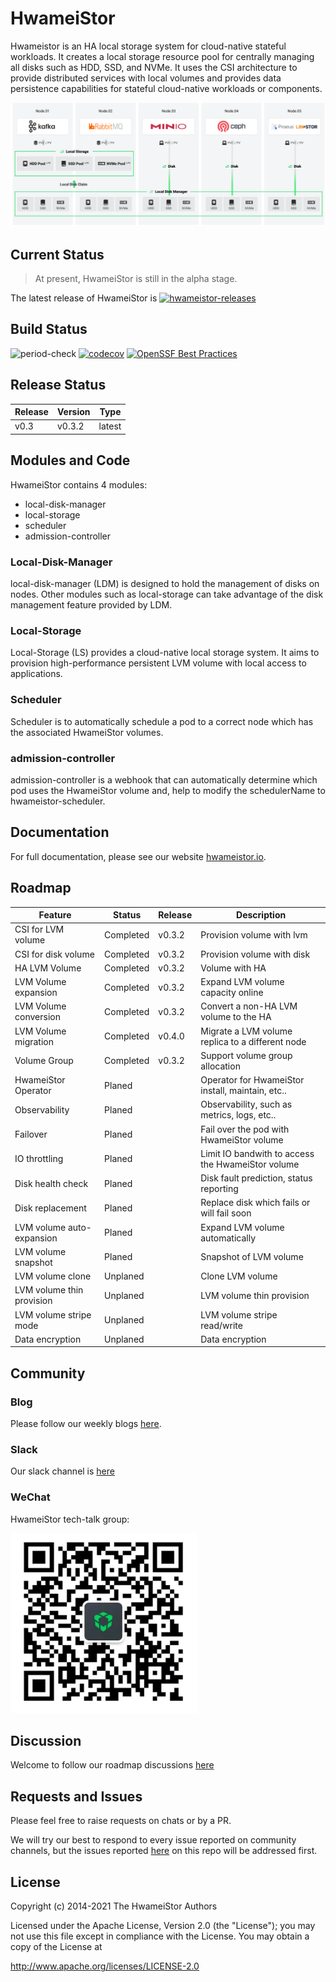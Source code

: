 # HwameiStor

Hwameistor is an HA local storage system for cloud-native stateful workloads. It creates a local storage resource pool for centrally managing all disks such as HDD, SSD, and NVMe. It uses the CSI architecture to provide distributed services with local volumes and provides data persistence capabilities for stateful cloud-native workloads or components.

![System architecture](docs/docs/img/architecture.png)

## Current Status
>At present, HwameiStor is still in the alpha stage.

The latest release of HwameiStor is [![hwameistor-releases](https://img.shields.io/github/v/release/hwameistor/hwameistor.svg?include_prereleases)](https://github.com/hwameistor/hwameistor/releases)

## Build Status
![period-check](https://github.com/hwameistor/hwameistor/actions/workflows/period-check.yml/badge.svg) [![codecov](https://codecov.io/gh/hwameistor/hwameistor/branch/main/graph/badge.svg?token=AWRUI46FEX)](https://codecov.io/gh/hwameistor/hwameistor) [![OpenSSF Best Practices](https://bestpractices.coreinfrastructure.org/projects/5685/badge)](https://bestpractices.coreinfrastructure.org/projects/5685)

## Release Status
| Release  | Version | Type   |
|----------|---------|--------|
| v0.3     | v0.3.2  | latest |

## Modules and Code

HwameiStor contains 4 modules:
* local-disk-manager
* local-storage
* scheduler
* admission-controller

### Local-Disk-Manager
local-disk-manager (LDM) is designed to hold the management of disks on nodes.
Other modules such as local-storage can take advantage of the disk management feature provided by LDM.

### Local-Storage
Local-Storage (LS) provides a cloud-native local storage system. It aims to provision high-performance persistent LVM volume with local access to applications.

### Scheduler
Scheduler is to automatically schedule a pod to a correct node which has the associated HwameiStor volumes.

### admission-controller
admission-controller is a webhook that can automatically determine which pod uses the HwameiStor volume and, help to modify the schedulerName to hwameistor-scheduler.

## Documentation

For full documentation, please see our website [hwameistor.io](https://hwameistor.io/docs/intro).

## Roadmap
| Feature                                  	| Status    	| Release 	|  Description                                     	|
|------------------------------------------	|-----------	|---------	|--------------------------------------------------	|
| CSI for LVM volume                       	| Completed 	| v0.3.2  	| Provision volume with lvm                        	|
| CSI for disk volume                      	| Completed 	| v0.3.2  	| Provision volume with disk                       	|
| HA LVM Volume                            	| Completed 	| v0.3.2  	| Volume with HA                                   	|
| LVM Volume expansion                  	| Completed 	| v0.3.2  	| Expand LVM volume capacity online                	|
| LVM Volume conversion                    	| Completed 	| v0.3.2  	| Convert a non-HA LVM volume to the HA            	|
| LVM Volume migration                     	| Completed 	| v0.4.0  	| Migrate a LVM volume replica to a different node 	|
| Volume Group                             	| Completed 	| v0.3.2  	| Support volume group allocation                  	|
| HwameiStor Operator                      	| Planed    	|         	| Operator for HwameiStor install, maintain, etc..  |
| Observability                            	| Planed    	|         	| Observability, such as metrics, logs, etc..       |
| Failover                              	| Planed    	|         	| Fail over the pod with HwameiStor volume          |
| IO throttling                            	| Planed    	|         	| Limit IO bandwith to access the HwameiStor volume |
| Disk health check                        	| Planed    	|         	| Disk fault prediction, status reporting   	    |
| Disk replacement                        	| Planed    	|         	| Replace disk which fails or will fail soon   	    |
| LVM volume auto-expansion                	| Planed    	|         	| Expand LVM volume automatically                   |
| LVM volume snapshot                     	| Planed    	|         	| Snapshot of LVM volume                           	|
| LVM volume clone                       	| Unplaned    	|         	| Clone LVM volume                                 	|
| LVM volume thin provision              	| Unplaned    	|         	| LVM volume thin provision                 	    |
| LVM volume stripe mode                    | Unplaned    	|         	| LVM volume stripe read/write               	    |
| Data encryption                          	| Unplaned    	|         	| Data encryption                                  	|


## Community

### Blog

Please follow our weekly blogs [here](https://hwameistor.io/blog).

### Slack

Our slack channel is [here](https://join.slack.com/t/hwameistor/shared_invite/zt-1dkabcq2c-KIRBJDBc_GgZZfeLrooK6g)

### WeChat
HwameiStor tech-talk group:

![QR code for Wechat](./docs/docs/img/wechat.png)

## Discussion

Welcome to follow our roadmap discussions [here](https://github.com/hwameistor/hwameistor/discussions)

## Requests and Issues

Please feel free to raise requests on chats or by a PR.  

We will try our best to respond to every issue reported on community channels, but the issues reported [here](https://github.com/hwameistor/hwameistor/discussions) on this repo will be addressed first.

## License

Copyright (c) 2014-2021 The HwameiStor Authors

Licensed under the Apache License, Version 2.0 (the "License"); you may not use this file except in compliance with the License. You may obtain a copy of the License at

http://www.apache.org/licenses/LICENSE-2.0
